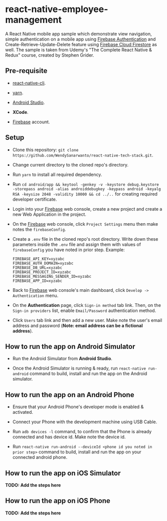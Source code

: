 # react-native-employee-management

A React Native mobile app sample which demonstrate view navigation, simple authentication on a mobile app using [Firebase Authentication](https://firebase.google.com/docs/auth) and Create-Retrieve-Update-Delete feature using [Firebase Cloud Firestore](https://firebase.google.com/docs/firestore) as well. The sample is taken from Udemy's "The Complete React Native & Redux" course, created by Stephen Grider.

## Pre-requisite

* [react-native-cli](https://www.npmjs.com/package/react-native-cli).

* [yarn](https://yarnpkg.com/en/).

* [Android Studio](https://developer.android.com/studio).

* __XCode__.

* [Firebase](https://firebase.google.com/) account.

## Setup

* Clone this repository: `git clone https://github.com/WendySanarwanto/react-native-tech-stack.git`.

* Change current directory to the cloned repo's directory.

* Run `yarn` to install all required dependency.

* Run `cd android/app && keytool -genkey -v -keystore debug.keystore -storepass android -alias androiddebugkey -keypass android -keyalg RSA -keysize 2048 -validity 10000 && cd ../..` for creating required developer certificate.

* Login into your [Firebase](https://firebase.google.com/) web console, create a new project and create a new Web Application in the project. 

* On the [Firebase](https://firebase.google.com/) web console, click `Project Settings` menu then make notes the `firebaseConfig`.

* Create a `.env` file in the cloned repo's root directory. Write down these parameters inside the `.env` file and assign them with values of `firebaseConfig` you have noted in prior step. Example:

      FIREBASE_API_KEY=xyzabc
      FIREBASE_AUTH_DOMAIN=xyzabc
      FIREBASE_DB_URL=xyzabc
      FIREBASE_PROJECT_ID=xyzabc
      FIREBASE_MESSAGING_SENDER_ID=xyzabc
      FIREBASE_APP_ID=xyzabc

* Back to [Firebase](https://firebase.google.com/) web console's main dashboard, click `Develop -> Authentication` menu. 

* On the __Authentication__ page, click `Sign-in method` tab link. Then, on the `Sign-in providers` list, enable `Email/Password` authentication method.

* Click `Users` tab link and then add a new user. Make note the user's email address and password (__Note: email address can be a fictional address__).

## How to run the app on Android Simulator

* Run the Android Simulator from __Android Studio__.

* Once the Android Simulator is running & ready, run `react-native run-android` command to build, install and run the app on the Android simulator.

## How to run the app on an Android Phone

* Ensure that your Android Phone's developer mode is enabled & activated.

* Connect your Phone with the development machine using USB Cable.

* Run `adb devices -l` command, to confirm that the Phone is already connected and has device id. Make note the device id.

* Run `react-native run-android --deviceId <phone id you noted in prior step>` command to build, install and run the app on your connected android phone.

## How to run the app on iOS Simulator

__TODO: Add the steps here__

## How to run the app on iOS Phone

__TODO: Add the steps here__
